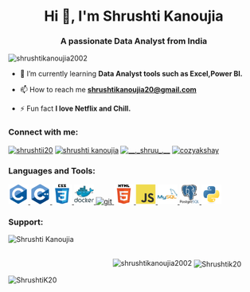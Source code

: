 <h1 align="center">Hi 👋, I'm Shrushti Kanoujia</h1>
<h3 align="center">A passionate Data Analyst from India</h3>

<p align="left"> <img src="https://komarev.com/ghpvc/?username=shrushtikanoujia2002&label=Profile%20views&color=0e75b6&style=flat" alt="shrushtikanoujia2002" /> </p>

- 🌱 I’m currently learning **Data Analyst tools such as Excel,Power BI.**

- 📫 How to reach me **shrushtikanoujia20@gmail.com**

- ⚡ Fun fact **I love Netflix and Chill.**

<h3 align="left">Connect with me:</h3>
<p align="left">
<a href="https://twitter.com/shrushtii20" target="blank"><img align="center" src="https://raw.githubusercontent.com/rahuldkjain/github-profile-readme-generator/master/src/images/icons/Social/twitter.svg" alt="shrushtii20" height="30" width="40" /></a>
<a href="https://linkedin.com/in/shrushti kanoujia" target="blank"><img align="center" src="https://raw.githubusercontent.com/rahuldkjain/github-profile-readme-generator/master/src/images/icons/Social/linked-in-alt.svg" alt="shrushti kanoujia" height="30" width="40" /></a>
<a href="https://instagram.com/__._shruu_.__" target="blank"><img align="center" src="https://raw.githubusercontent.com/rahuldkjain/github-profile-readme-generator/master/src/images/icons/Social/instagram.svg" alt="__._shruu_.__" height="30" width="40" /></a>
<a href="https://www.youtube.com/c/cozyakshay" target="blank"><img align="center" src="https://raw.githubusercontent.com/rahuldkjain/github-profile-readme-generator/master/src/images/icons/Social/youtube.svg" alt="cozyakshay" height="30" width="40" /></a>
</p>

<h3 align="left">Languages and Tools:</h3>
<p align="left"> <a href="https://www.cprogramming.com/" target="_blank" rel="noreferrer"> <img src="https://raw.githubusercontent.com/devicons/devicon/master/icons/c/c-original.svg" alt="c" width="40" height="40"/> </a> <a href="https://www.w3schools.com/cpp/" target="_blank" rel="noreferrer"> <img src="https://raw.githubusercontent.com/devicons/devicon/master/icons/cplusplus/cplusplus-original.svg" alt="cplusplus" width="40" height="40"/> </a> <a href="https://www.w3schools.com/css/" target="_blank" rel="noreferrer"> <img src="https://raw.githubusercontent.com/devicons/devicon/master/icons/css3/css3-original-wordmark.svg" alt="css3" width="40" height="40"/> </a> <a href="https://www.docker.com/" target="_blank" rel="noreferrer"> <img src="https://raw.githubusercontent.com/devicons/devicon/master/icons/docker/docker-original-wordmark.svg" alt="docker" width="40" height="40"/> </a> <a href="https://git-scm.com/" target="_blank" rel="noreferrer"> <img src="https://www.vectorlogo.zone/logos/git-scm/git-scm-icon.svg" alt="git" width="40" height="40"/> </a> <a href="https://www.w3.org/html/" target="_blank" rel="noreferrer"> <img src="https://raw.githubusercontent.com/devicons/devicon/master/icons/html5/html5-original-wordmark.svg" alt="html5" width="40" height="40"/> </a> <a href="https://developer.mozilla.org/en-US/docs/Web/JavaScript" target="_blank" rel="noreferrer"> <img src="https://raw.githubusercontent.com/devicons/devicon/master/icons/javascript/javascript-original.svg" alt="javascript" width="40" height="40"/> </a> <a href="https://www.mysql.com/" target="_blank" rel="noreferrer"> <img src="https://raw.githubusercontent.com/devicons/devicon/master/icons/mysql/mysql-original-wordmark.svg" alt="mysql" width="40" height="40"/> </a> <a href="https://www.postgresql.org" target="_blank" rel="noreferrer"> <img src="https://raw.githubusercontent.com/devicons/devicon/master/icons/postgresql/postgresql-original-wordmark.svg" alt="postgresql" width="40" height="40"/> </a> <a href="https://www.python.org" target="_blank" rel="noreferrer"> <img src="https://raw.githubusercontent.com/devicons/devicon/master/icons/python/python-original.svg" alt="python" width="40" height="40"/> </a> </p>

<h3 align="left">Support:</h3>
<p><a href="https://ko-fi.com/Shrushti Kanoujia"> <img align="left" src="https://cdn.ko-fi.com/cdn/kofi3.png?v=3" height="50" width="210" alt="Shrushti Kanoujia" /></a></p><br><br>

<p><img align="left" src="https://github-readme-stats.vercel.app/api/top-langs?username=shrushti2002&show_icons=true&locale=en&layout=compact" alt="shrushtikanoujia2002" /></p>

<p>&nbsp;<img align="center" src="https://github-readme-stats.vercel.app/api?username=shrushti2002&show_icons=true&locale=en" alt="Shrushtik20" /></p>

<p><img align="center" src="https://github-readme-streak-stats.herokuapp.com/?user=shrushti2002&" alt="ShrushtiK20" /></p>
